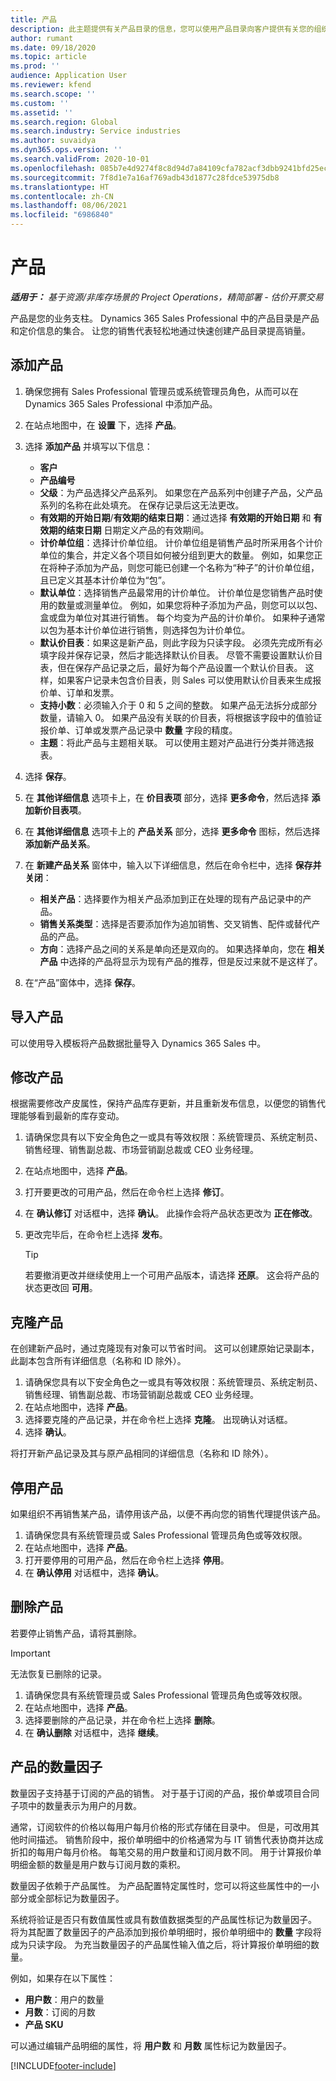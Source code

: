 ```yaml
---
title: 产品
description: 此主题提供有关产品目录的信息，您可以使用产品目录向客户提供有关您的组织所提供的产品和定价的信息。
author: rumant
ms.date: 09/18/2020
ms.topic: article
ms.prod: ''
audience: Application User
ms.reviewer: kfend
ms.search.scope: ''
ms.custom: ''
ms.assetid: ''
ms.search.region: Global
ms.search.industry: Service industries
ms.author: suvaidya
ms.dyn365.ops.version: ''
ms.search.validFrom: 2020-10-01
ms.openlocfilehash: 085b7e4d9274f8c8d94d7a84109cfa782acf3dbb9241bfd25ecb8c2f329e1bb8
ms.sourcegitcommit: 7f8d1e7a16af769adb43d1877c28fdce53975db8
ms.translationtype: HT
ms.contentlocale: zh-CN
ms.lasthandoff: 08/06/2021
ms.locfileid: "6986840"
---
```

# <a name="products"></a>产品

_**适用于：** 基于资源/非库存场景的 Project Operations，精简部署 - 估价开票交易_

产品是您的业务支柱。 Dynamics 365 Sales Professional 中的产品目录是产品和定价信息的集合。 让您的销售代表轻松地通过快速创建产品目录提高销量。

## <a name="add-a-product"></a>添加产品

1.  确保您拥有 Sales Professional 管理员或系统管理员角色，从而可以在 Dynamics 365 Sales Professional 中添加产品。
2.  在站点地图中，在 **设置** 下，选择 **产品**。
3.  选择 **添加产品** 并填写以下信息：

    -  **客户**
    -  **产品编号**
    -  **父级**：为产品选择父产品系列。 如果您在产品系列中创建子产品，父产品系列的名称在此处填充。 在保存记录后这无法更改。
    -  **有效期的开始日期**/**有效期的结束日期**：通过选择 **有效期的开始日期** 和 **有效期的结束日期** 日期定义产品的有效期间。
    -  **计价单位组**：选择计价单位组。 计价单位组是销售产品时所采用各个计价单位的集合，并定义各个项目如何被分组到更大的数量。 例如，如果您正在将种子添加为产品，则您可能已创建一个名称为“种子”的计价单位组，且已定义其基本计价单位为“包”。
    -  **默认单位**：选择销售产品最常用的计价单位。 计价单位是您销售产品时使用的数量或测量单位。 例如，如果您将种子添加为产品，则您可以以包、盒或盘为单位对其进行销售。 每个均变为产品的计价单价。 如果种子通常以包为基本计价单位进行销售，则选择包为计价单位。
    -  **默认价目表**：如果这是新产品，则此字段为只读字段。 必须先完成所有必填字段并保存记录，然后才能选择默认价目表。 尽管不需要设置默认价目表，但在保存产品记录之后，最好为每个产品设置一个默认价目表。 这样，如果客户记录未包含价目表，则 Sales 可以使用默认价目表来生成报价单、订单和发票。
    -  **支持小数**：必须输入介于 0 和 5 之间的整数。 如果产品无法拆分成部分数量，请输入 0。 如果产品没有关联的价目表，将根据该字段中的值验证报价单、订单或发票产品记录中 **数量** 字段的精度。
    -  **主题**：将此产品与主题相关联。 可以使用主题对产品进行分类并筛选报表。

4.  选择 **保存**。
5.  在 **其他详细信息** 选项卡上，在 **价目表项** 部分，选择 **更多命令**，然后选择 **添加新价目表项**。
7.  在 **其他详细信息** 选项卡上的 **产品关系** 部分，选择 **更多命令** 图标，然后选择 **添加新产品关系**。
8.  在 **新建产品关系** 窗体中，输入以下详细信息，然后在命令栏中，选择 **保存并关闭**：

    -   **相关产品**：选择要作为相关产品添加到正在处理的现有产品记录中的产品。
    -   **销售关系类型**：选择是否要添加作为追加销售、交叉销售、配件或替代产品的产品。
    -   **方向**：选择产品之间的关系是单向还是双向的。 如果选择单向，您在 **相关产品** 中选择的产品将显示为现有产品的推荐，但是反过来就不是这样了。

9.  在“产品”窗体中，选择 **保存**。

## <a name="import-products"></a>导入产品

可以使用导入模板将产品数据批量导入 Dynamics 365 Sales 中。

## <a name="revise-a-product"></a>修改产品

根据需要修改产皮属性，保持产品库存更新，并且重新发布信息，以便您的销售代理能够看到最新的库存变动。

1.  请确保您具有以下安全角色之一或具有等效权限：系统管理员、系统定制员、销售经理、销售副总裁、市场营销副总裁或 CEO 业务经理。
2.  在站点地图中，选择 **产品**。
3.  打开要更改的可用产品，然后在命令栏上选择 **修订**。
4.  在 **确认修订** 对话框中，选择 **确认**。 此操作会将产品状态更改为 **正在修改**。
5.  更改完毕后，在命令栏上选择 **发布**。

    > [!TIP]
    > 若要撤消更改并继续使用上一个可用产品版本，请选择 **还原**。 这会将产品的状态更改回 **可用**。

## <a name="clone-a-product"></a>克隆产品 

在创建新产品时，通过克隆现有对象可以节省时间。 这可以创建原始记录副本，此副本包含所有详细信息（名称和 ID 除外）。

1.  请确保您具有以下安全角色之一或具有等效权限：系统管理员、系统定制员、销售经理、销售副总裁、市场营销副总裁或 CEO 业务经理。
2.  在站点地图中，选择 **产品**。
3.  选择要克隆的产品记录，并在命令栏上选择 **克隆**。 出现确认对话框。
4.  选择 **确认**。

将打开新产品记录及其与原产品相同的详细信息（名称和 ID 除外）。

## <a name="retire-a-product"></a>停用产品 

如果组织不再销售某产品，请停用该产品，以便不再向您的销售代理提供该产品。

1.  请确保您具有系统管理员或 Sales Professional 管理员角色或等效权限。
2.  在站点地图中，选择 **产品**。
3.  打开要停用的可用产品，然后在命令栏上选择 **停用**。
4.  在 **确认停用** 对话框中，选择 **确认**。


## <a name="delete-a-product"></a>删除产品

若要停止销售产品，请将其删除。

> [!IMPORTANT]
> 无法恢复已删除的记录。

1.  请确保您具有系统管理员或 Sales Professional 管理员角色或等效权限。
2.  在站点地图中，选择 **产品**。
3.  选择要删除的产品记录，并在命令栏上选择 **删除**。
4.  在 **确认删除** 对话框中，选择 **继续**。
 
 ## <a name="quantity-factors-for-products"></a>产品的数量因子

数量因子支持基于订阅的产品的销售。 对于基于订阅的产品，报价单或项目合同子项中的数量表示为用户的月数。

通常，订阅软件的价格以每用户每月价格的形式存储在目录中。 但是，可改用其他时间描述。 销售阶段中，报价单明细中的价格通常为与 IT 销售代表协商并达成折扣的每用户每月价格。 每笔交易的用户数量和订阅月数不同。 用于计算报价单明细金额的数量是用户数与订阅月数的乘积。

数量因子依赖于产品属性。 为产品配置特定属性时，您可以将这些属性中的一小部分或全部标记为数量因子。

系统将验证是否只有数值属性或具有数值数据类型的产品属性标记为数量因子。 将为其配置了数量因子的产品添加到报价单明细时，报价单明细中的 **数量** 字段将成为只读字段。 为充当数量因子的产品属性输入值之后，将计算报价单明细的数量。

例如，如果存在以下属性： 

- **用户数**：用户的数量 
- **月数**：订阅的月数
- **产品 SKU** 

可以通过编辑产品明细的属性，将 **用户数** 和 **月数** 属性标记为数量因子。 


[!INCLUDE[footer-include](../includes/footer-banner.md)]